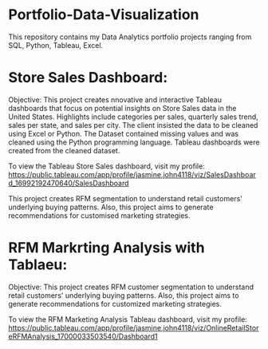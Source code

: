 # Portfolio-Data-Visualization
This repository contains my Data Analytics portfolio projects ranging from SQL, Python, Tableau, Excel.

# Store Sales Dashboard:

Objective: This project creates nnovative and interactive Tableau dashboards that focus on potential insights on Store Sales data in the United States. Highlights include categories per sales, quarterly sales trend, sales per state, and sales per city. The client insisted the data to be cleaned using Excel or Python. The Dataset contained missing values and was cleaned using the Python programming language. Tableau dashboards were created from the cleaned dataset.

To view the Tableau Store Sales dashboard, visit my profile: 
https://public.tableau.com/app/profile/jasmine.john4118/viz/SalesDashboard_16992192470640/SalesDashboard 

This project creates RFM segmentation to understand retail customers' underlying buying patterns. Also, this project aims to generate recommendations for customised marketing strategies.

# RFM Markrting Analysis with Tablaeu:

Objective: This project creates RFM customer segmentation to understand retail customers' underlying buying patterns. Also, this project aims to generate recommendations for customized marketing strategies. 

To view the RFM Marketing Analysis Tableau dashboard, visit my profile: https://public.tableau.com/app/profile/jasmine.john4118/viz/OnlineRetailStoreRFMAnalysis_17000033503540/Dashboard1

